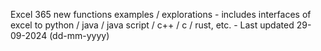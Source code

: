 Excel 365 new functions examples / explorations - includes interfaces of excel to python / java / java script / c++ / c / rust, etc. - Last updated 29-09-2024 (dd-mm-yyyy) 
